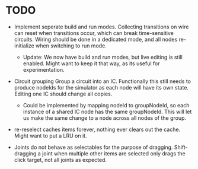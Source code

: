 # TODO

- Implement seperate build and run modes.
  Collecting transitions on wire can reset when transitions occur,
  which can break time-sensitive circuits.
  Wiring should be done in a dedicated mode, and all nodes re-initialize
  when switching to run mode.

  - Update: We now have build and run modes, but live editing is still enabled.
    Might want to keep it that way, as its useful for experimentation.

- Circuit grouping
  Group a circuit into an IC.
  Functionally this still needs to produce nodeIds for the simulator as each
  node will have its own state.
  Editing one IC should change all copies.

  - Could be implemented by mapping nodeId to groupNodeId, so each instance
    of a shared IC node has the same groupNodeId. This will let us
    make the same change to a node across all nodes of the group.

- re-reselect caches items forever, nothing ever clears out the cache. Might want to put a LRU on it.

- Joints do not behave as selectables for the purpose of dragging. Shift-dragging a joint when multiple other items are selected
  only drags the click target, not all joints as expected.
